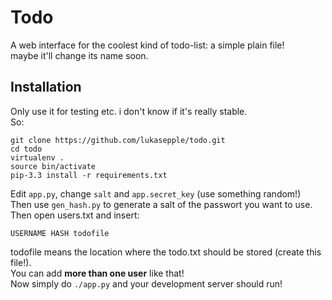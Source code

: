 # Todo
A web interface for the coolest kind of todo-list: a simple plain file!  
maybe it'll change its name soon.
## Installation
Only use it for testing etc. i don't know if it's really stable.  
So:
	
	git clone https://github.com/lukasepple/todo.git
	cd todo
	virtualenv .
	source bin/activate
	pip-3.3 install -r requirements.txt

Edit `app.py`, change `salt` and `app.secret_key` (use something random!)  
Then use `gen_hash.py` to generate a salt of the passwort you want to use. Then open users.txt and insert:
	
	USERNAME HASH todofile
	
todofile means the location where the todo.txt should be stored (create this file!).  
You can add **more than one user** like that!  
Now simply do `./app.py` and your development server should run!